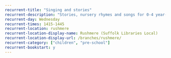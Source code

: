```yaml
---
recurrent-title: "Singing and stories"
recurrent-description: "Stories, nursery rhymes and songs for 0-4 year-olds."
recurrent-day: Wednesday
recurrent-times: 1415-1445
recurrent-location: rushmere
recurrent-location-display-name: Rushmere (Suffolk Libraries Local)
recurrent-location-display-url: /branches/rushmere/
recurrent-category: ["children", "pre-school"]
recurrent-bookstart: y
---
```

